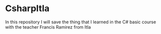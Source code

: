 # CsharpItla

In this repository I will save the thing that I learned in the C# basic course with the teacher Francis Ramirez from Itla
